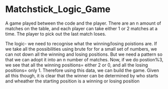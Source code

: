 # Matchstick_Logic_Game
A game played between the code and the player. There are an n amount of matches on the table, and each player can take either 1 or 2 matches at a time. The player to pick out the last match loses.

The logic- we need to recognise what the winning/losing poistions are. If we take all the possibilities using brute for for a small set of numbers, we can not down all the winning and losing positions. But we need a pattern so that we can adopt it into an n number of matches. Now, if we do postion%3, we see that all the winning positions= either 2 or 0, and all the losing positions= only 1. Therefore using this data, we can build the game. Given all this though, it is clear that the winner can be determined by who starts and wheather the starting position is a winning or losing position  
